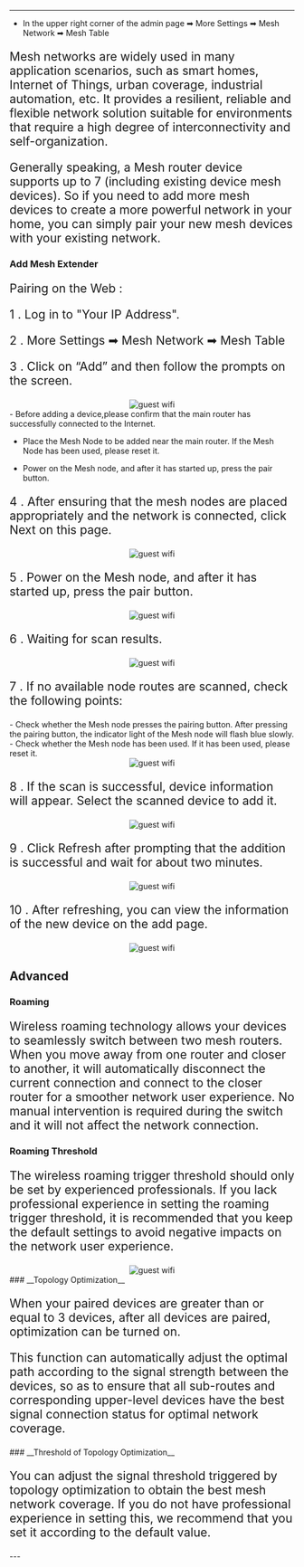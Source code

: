 <style>
    .text {
        font-size: 21px; 
    }
</style>
---
- In the upper right corner of the admin page ➡ More Settings ➡ Mesh Network ➡ Mesh Table
<p class="text">
Mesh networks are widely used in many application scenarios, such as smart homes, Internet of Things, urban coverage, industrial automation, etc. It provides a resilient, reliable and flexible network solution suitable for environments that require a high degree of interconnectivity and self-organization.
</p>
<p class="text">
Generally speaking, a Mesh router device supports up to 7 (including existing device mesh devices). So if you need to add more mesh devices to create a more powerful network in your home, you can simply pair your new mesh devices with your existing network.
</p>

### __Add Mesh Extender__
<p class="text">
Pairing on the Web :
</p>
<p class="text">
1 . Log in to "Your IP Address".
</p>
<p class="text">
2 . More Settings ➡ Mesh Network ➡ Mesh Table
</p>
<p class="text">
3 . Click on “Add” and then follow the prompts on the screen.
</p>
<div style="text-align: center;">
    <img alt="guest wifi" class="boxshadow" src="/images/mesh01.png">
</div>
- Before adding a device,please confirm that the main router has successfully connected to the Internet.

- Place the Mesh Node to be added near the main router. If the Mesh Node has been used, please reset it.

- Power on the Mesh node, and after it has started up, press the pair button.
<p class="text">
4 . After ensuring that the mesh nodes are placed appropriately and the network is connected, click Next on this page.
</p>
<div style="text-align: center;">
    <img alt="guest wifi" class="boxshadow" src="/images/mesh02.png">
</div>
<p class="text">
5 . Power on the Mesh node, and after it has started up, press the pair button.
</p>
<div style="text-align: center;">
    <img alt="guest wifi" class="boxshadow" src="/images/mesh03.png">
</div>
<p class="text">
6 . Waiting for scan results.
</p>
<div style="text-align: center;">
    <img alt="guest wifi" class="boxshadow" src="/images/mesh04.png">
</div>
<p class="text">
7 . If no available node routes are scanned, check the following points:
</p>
- Check whether the Mesh node presses the pairing button. After pressing the pairing button, the indicator light of the Mesh node will flash blue slowly.
- Check whether the Mesh node has been used. If it has been used, please reset it.
<div style="text-align: center;">
    <img alt="guest wifi" class="boxshadow" src="/images/mesh06.png">
</div>

<p class="text">
8 . If the scan is successful, device information will appear. Select the scanned device to add it.
</p>
<div style="text-align: center;">
    <img alt="guest wifi" class="boxshadow" src="/images/mesh07.png">
</div>
<p class="text">
9 . Click Refresh after prompting that the addition is successful and wait for about two minutes.
</p>
<div style="text-align: center;">
    <img alt="guest wifi" class="boxshadow" src="/images/mesh08.png">
</div>
<p class="text">
10 . After refreshing, you can view the information of the new device on the add page.
</p>
<div style="text-align: center;">
    <img alt="guest wifi" class="boxshadow" src="/images/mesh09.png">
</div>

## __Advanced__
### __Roaming__
<p class="text">
Wireless roaming technology allows your devices to seamlessly switch between two mesh routers. When you move away from one router and closer to another, it will automatically disconnect the current connection and connect to the closer router for a smoother network user experience. No manual intervention is required during the switch and it will not affect the network connection.
</p>

### __Roaming Threshold__
<p class="text">
The wireless roaming trigger threshold should only be set by experienced professionals. If you lack professional experience in setting the roaming trigger threshold, it is recommended that you keep the default settings to avoid negative impacts on the network user experience.
</p>
<div style="text-align: center;">
    <img alt="guest wifi" class="boxshadow" src="/images/mesh05.png">
</div>
### __Topology Optimization__
<p class="text">
When your paired devices are greater than or equal to 3 devices, after all devices are paired, optimization can be turned on. 
</p>
<p class="text">
This function can automatically adjust the optimal path according to the signal strength between the devices, so as to ensure that all sub-routes and corresponding upper-level devices have the best signal connection status for optimal network coverage.
</p>
### __Threshold of Topology Optimization__
<p class="text">
You can adjust the signal threshold triggered by topology optimization to obtain the best mesh network coverage. If you do not have professional experience in setting this, we recommend that you set it according to the default value.
</p>
---
